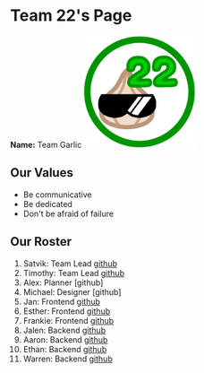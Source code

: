 # Team 22's Page

**Name:** Team Garlic 
<img src="branding/TeamIcon_3Diagonal.png" alt="logo" width="200"/>

## Our Values
- Be communicative
- Be dedicated
- Don't be afraid of failure

## Our Roster
1. Satvik: Team Lead [github](https://github.com/SatvikS7)
2. Timothy: Team Lead [github](https://github.com/anematode)
3. Alex: Planner [github]
4. Michael: Designer [github]
5. Jan: Frontend [github](https://github.com/jankwong705)
6. Esther: Frontend [github](https://github.com/estherxiong)
7. Frankie: Frontend [github](https://github.com/y7chiu)
8. Jalen: Backend [github](https://github.com/jchen054)
9. Aaron: Backend [github](https://github.com/Aaron3963)
10. Ethan: Backend [github](https://github.com/EdgarNonsense)
11. Warren: Backend [github](https://github.com/warren231)
